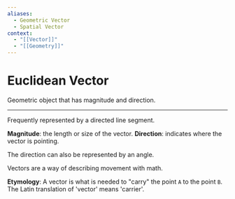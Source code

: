 ```yaml
---
aliases:
  - Geometric Vector
  - Spatial Vector
context:
  - "[[Vector]]"
  - "[[Geometry]]"
---
```


# Euclidean Vector

Geometric object that has magnitude and direction.

---

Frequently represented by a directed line segment.

**Magnitude**: the length or size of the vector.
**Direction**: indicates where the vector is pointing.

The direction can also be represented by an angle.

Vectors are a way of describing movement with math.

**Etymology**: A vector is what is needed to "carry" the point `A` to the point `B`. The Latin translation of 'vector' means 'carrier'.
